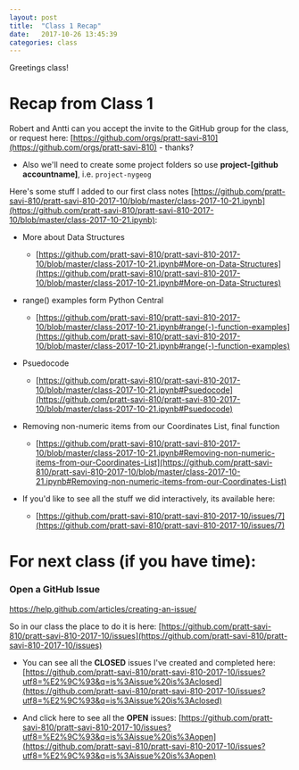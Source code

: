 ```yaml
---
layout: post
title:  "Class 1 Recap"
date:   2017-10-26 13:45:39
categories: class
---
```



Greetings class!

# Recap from Class 1

Robert and Antti can you accept the invite to the GitHub group for the class, or request here: [https://github.com/orgs/pratt-savi-810](https://github.com/orgs/pratt-savi-810) - thanks? 

* Also we'll need to create some project folders so use **project-[github accountname]**, i.e. `project-nygeog`

Here's some stuff I added to our first class notes [https://github.com/pratt-savi-810/pratt-savi-810-2017-10/blob/master/class-2017-10-21.ipynb](https://github.com/pratt-savi-810/pratt-savi-810-2017-10/blob/master/class-2017-10-21.ipynb):

* More about Data Structures	
	* [https://github.com/pratt-savi-810/pratt-savi-810-2017-10/blob/master/class-2017-10-21.ipynb#More-on-Data-Structures](https://github.com/pratt-savi-810/pratt-savi-810-2017-10/blob/master/class-2017-10-21.ipynb#More-on-Data-Structures)

* range() examples form Python Central
	* [https://github.com/pratt-savi-810/pratt-savi-810-2017-10/blob/master/class-2017-10-21.ipynb#range(-)-function-examples](https://github.com/pratt-savi-810/pratt-savi-810-2017-10/blob/master/class-2017-10-21.ipynb#range(-)-function-examples)

* Psuedocode
	* [https://github.com/pratt-savi-810/pratt-savi-810-2017-10/blob/master/class-2017-10-21.ipynb#Psuedocode](https://github.com/pratt-savi-810/pratt-savi-810-2017-10/blob/master/class-2017-10-21.ipynb#Psuedocode)
 
* Removing non-numeric items from our Coordinates List, final function
	* [https://github.com/pratt-savi-810/pratt-savi-810-2017-10/blob/master/class-2017-10-21.ipynb#Removing-non-numeric-items-from-our-Coordinates-List](https://github.com/pratt-savi-810/pratt-savi-810-2017-10/blob/master/class-2017-10-21.ipynb#Removing-non-numeric-items-from-our-Coordinates-List)

* If you'd like to see all the stuff we did interactively, its available here:
	* [https://github.com/pratt-savi-810/pratt-savi-810-2017-10/issues/7](https://github.com/pratt-savi-810/pratt-savi-810-2017-10/issues/7)

# For next class (if you have time):

### Open a GitHub Issue
https://help.github.com/articles/creating-an-issue/

So in our class the place to do it is here: [https://github.com/pratt-savi-810/pratt-savi-810-2017-10/issues](https://github.com/pratt-savi-810/pratt-savi-810-2017-10/issues)

* You can see all the **CLOSED** issues I've created and completed here: [https://github.com/pratt-savi-810/pratt-savi-810-2017-10/issues?utf8=%E2%9C%93&q=is%3Aissue%20is%3Aclosed](https://github.com/pratt-savi-810/pratt-savi-810-2017-10/issues?utf8=%E2%9C%93&q=is%3Aissue%20is%3Aclosed)

* And click here to see all the **OPEN** issues:
[https://github.com/pratt-savi-810/pratt-savi-810-2017-10/issues?utf8=%E2%9C%93&q=is%3Aissue%20is%3Aopen](https://github.com/pratt-savi-810/pratt-savi-810-2017-10/issues?utf8=%E2%9C%93&q=is%3Aissue%20is%3Aopen)